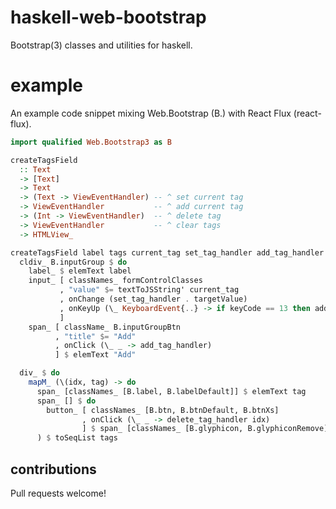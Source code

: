 # haskell-web-bootstrap

Bootstrap(3) classes and utilities for haskell.

# example

An example code snippet mixing Web.Bootstrap (B.) with React Flux (react-flux).

```haskell
import qualified Web.Bootstrap3 as B

createTagsField
  :: Text
  -> [Text]
  -> Text
  -> (Text -> ViewEventHandler) -- ^ set current tag
  -> ViewEventHandler           -- ^ add current tag
  -> (Int -> ViewEventHandler)  -- ^ delete tag
  -> ViewEventHandler           -- ^ clear tags
  -> HTMLView_

createTagsField label tags current_tag set_tag_handler add_tag_handler delete_tag_handler clear_tags_handler = do
  cldiv_ B.inputGroup $ do
    label_ $ elemText label
    input_ [ classNames_ formControlClasses
           , "value" $= textToJSString' current_tag
           , onChange (set_tag_handler . targetValue)
           , onKeyUp (\_ KeyboardEvent{..} -> if keyCode == 13 then add_tag_handler else mempty)
           ]
    span_ [ className_ B.inputGroupBtn
          , "title" $= "Add"
          , onClick (\_ _ -> add_tag_handler)
          ] $ elemText "Add"

  div_ $ do
    mapM_ (\(idx, tag) -> do
      span_ [classNames_ [B.label, B.labelDefault]] $ elemText tag
      span_ [] $ do
        button_ [ classNames_ [B.btn, B.btnDefault, B.btnXs]
                , onClick (\_ _ -> delete_tag_handler idx)
                ] $ span_ [classNames_ [B.glyphicon, B.glyphiconRemove]] $ elemText "✖"
      ) $ toSeqList tags
```

## contributions

Pull requests welcome!
